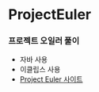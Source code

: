 # ProjectEuler


### 프로젝트 오일러 풀이

- 자바 사용
- 이클립스 사용
- [Project Euler 사이트](http://euler.synap.co.kr/)